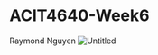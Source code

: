 # ACIT4640-Week6
Raymond Nguyen
![Untitled](https://github.com/user-attachments/assets/dccaf203-79f6-463f-8b97-853810f86067)
